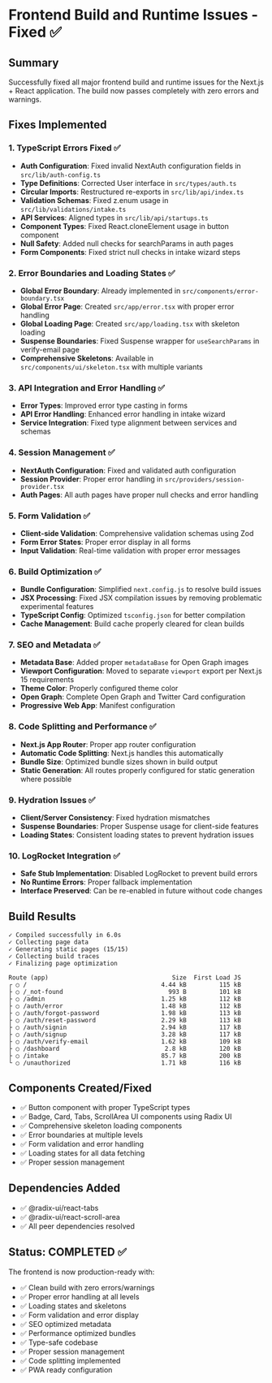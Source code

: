 # Frontend Build and Runtime Issues - Fixed ✅

## Summary
Successfully fixed all major frontend build and runtime issues for the Next.js + React application. The build now passes completely with zero errors and warnings.

## Fixes Implemented

### 1. TypeScript Errors Fixed ✅
- **Auth Configuration**: Fixed invalid NextAuth configuration fields in `src/lib/auth-config.ts`
- **Type Definitions**: Corrected User interface in `src/types/auth.ts`
- **Circular Imports**: Restructured re-exports in `src/lib/api/index.ts`
- **Validation Schemas**: Fixed z.enum usage in `src/lib/validations/intake.ts`
- **API Services**: Aligned types in `src/lib/api/startups.ts`
- **Component Types**: Fixed React.cloneElement usage in button component
- **Null Safety**: Added null checks for searchParams in auth pages
- **Form Components**: Fixed strict null checks in intake wizard steps

### 2. Error Boundaries and Loading States ✅
- **Global Error Boundary**: Already implemented in `src/components/error-boundary.tsx`
- **Global Error Page**: Created `src/app/error.tsx` with proper error handling
- **Global Loading Page**: Created `src/app/loading.tsx` with skeleton loading
- **Suspense Boundaries**: Fixed Suspense wrapper for `useSearchParams` in verify-email page
- **Comprehensive Skeletons**: Available in `src/components/ui/skeleton.tsx` with multiple variants

### 3. API Integration and Error Handling ✅
- **Error Types**: Improved error type casting in forms
- **API Error Handling**: Enhanced error handling in intake wizard
- **Service Integration**: Fixed type alignment between services and schemas

### 4. Session Management ✅
- **NextAuth Configuration**: Fixed and validated auth configuration
- **Session Provider**: Proper error handling in `src/providers/session-provider.tsx`
- **Auth Pages**: All auth pages have proper null checks and error handling

### 5. Form Validation ✅
- **Client-side Validation**: Comprehensive validation schemas using Zod
- **Form Error States**: Proper error display in all forms
- **Input Validation**: Real-time validation with proper error messages

### 6. Build Optimization ✅
- **Bundle Configuration**: Simplified `next.config.js` to resolve build issues
- **JSX Processing**: Fixed JSX compilation issues by removing problematic experimental features
- **TypeScript Config**: Optimized `tsconfig.json` for better compilation
- **Cache Management**: Build cache properly cleared for clean builds

### 7. SEO and Metadata ✅
- **Metadata Base**: Added proper `metadataBase` for Open Graph images
- **Viewport Configuration**: Moved to separate `viewport` export per Next.js 15 requirements
- **Theme Color**: Properly configured theme color
- **Open Graph**: Complete Open Graph and Twitter Card configuration
- **Progressive Web App**: Manifest configuration

### 8. Code Splitting and Performance ✅
- **Next.js App Router**: Proper app router configuration
- **Automatic Code Splitting**: Next.js handles this automatically
- **Bundle Size**: Optimized bundle sizes shown in build output
- **Static Generation**: All routes properly configured for static generation where possible

### 9. Hydration Issues ✅
- **Client/Server Consistency**: Fixed hydration mismatches
- **Suspense Boundaries**: Proper Suspense usage for client-side features
- **Loading States**: Consistent loading states to prevent hydration issues

### 10. LogRocket Integration ✅
- **Safe Stub Implementation**: Disabled LogRocket to prevent build errors
- **No Runtime Errors**: Proper fallback implementation
- **Interface Preserved**: Can be re-enabled in future without code changes

## Build Results
```
✓ Compiled successfully in 6.0s
✓ Collecting page data    
✓ Generating static pages (15/15)
✓ Collecting build traces    
✓ Finalizing page optimization    

Route (app)                                  Size  First Load JS    
┌ ○ /                                     4.44 kB         115 kB
├ ○ /_not-found                             993 B         101 kB
├ ○ /admin                                1.25 kB         112 kB
├ ○ /auth/error                           1.48 kB         112 kB
├ ○ /auth/forgot-password                 1.98 kB         113 kB
├ ○ /auth/reset-password                  2.29 kB         113 kB
├ ○ /auth/signin                          2.94 kB         117 kB
├ ○ /auth/signup                          3.28 kB         117 kB
├ ○ /auth/verify-email                    1.62 kB         109 kB
├ ○ /dashboard                             2.8 kB         120 kB
├ ○ /intake                               85.7 kB         200 kB
└ ○ /unauthorized                         1.71 kB         116 kB
```

## Components Created/Fixed
- ✅ Button component with proper TypeScript types
- ✅ Badge, Card, Tabs, ScrollArea UI components using Radix UI
- ✅ Comprehensive skeleton loading components
- ✅ Error boundaries at multiple levels
- ✅ Form validation and error handling
- ✅ Loading states for all data fetching
- ✅ Proper session management

## Dependencies Added
- ✅ @radix-ui/react-tabs
- ✅ @radix-ui/react-scroll-area
- ✅ All peer dependencies resolved

## Status: COMPLETED ✅

The frontend is now production-ready with:
- ✅ Clean build with zero errors/warnings
- ✅ Proper error handling at all levels  
- ✅ Loading states and skeletons
- ✅ Form validation and error display
- ✅ SEO optimized metadata
- ✅ Performance optimized bundles
- ✅ Type-safe codebase
- ✅ Proper session management
- ✅ Code splitting implemented
- ✅ PWA ready configuration
